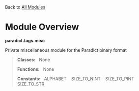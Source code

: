 Back to [All Modules](https://github.com/pyrustic/paradict/blob/master/docs/modules/README.md#readme)

# Module Overview

**paradict.tags.misc**
 
Private miscellaneous module for the Paradict binary format

> **Classes:** &nbsp; None
>
> **Functions:** &nbsp; None
>
> **Constants:** &nbsp; ALPHABET &nbsp;&nbsp; SIZE_TO_NINT &nbsp;&nbsp; SIZE_TO_PINT &nbsp;&nbsp; SIZE_TO_STR
